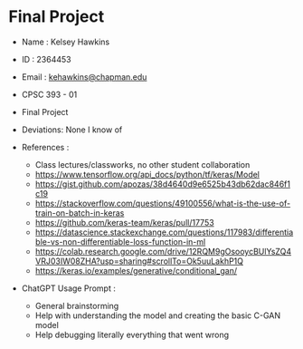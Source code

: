 # Final Project

* Name : Kelsey Hawkins
* ID : 2364453
* Email : kehawkins@chapman.edu
* CPSC 393 - 01
* Final Project
* Deviations: None I know of
* References :
  * Class lectures/classworks, no other student collaboration
  * https://www.tensorflow.org/api_docs/python/tf/keras/Model
  * https://gist.github.com/apozas/38d4640d9e6525b43db62dac846f1c19
  * https://stackoverflow.com/questions/49100556/what-is-the-use-of-train-on-batch-in-keras
  * https://github.com/keras-team/keras/pull/17753
  * https://datascience.stackexchange.com/questions/117983/differentiable-vs-non-differentiable-loss-function-in-ml
  * https://colab.research.google.com/drive/12RQM9gOsooycBUlYsZQ4VRJ03IW08ZHA?usp=sharing#scrollTo=Ok5uuLakhP1Q
  * https://keras.io/examples/generative/conditional_gan/

* ChatGPT Usage Prompt :
  * General brainstorming
  * Help with understanding the model and creating the basic C-GAN model
  * Help debugging literally everything that went wrong
